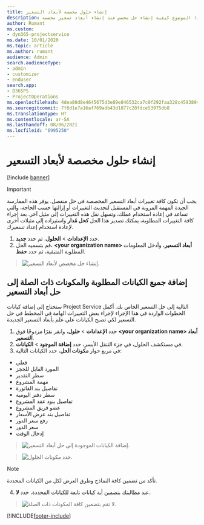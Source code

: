 ```yaml
---
title: إنشاء حلول مخصصة لأبعاد التسعير
description: يشرح هذا الموضوع كيفية إنشاء حل مخصص عند إنشاء أبعاد تسعير مخصصة.
author: Rumant
ms.custom:
- dyn365-projectservice
ms.date: 10/01/2020
ms.topic: article
ms.author: rumant
audience: Admin
search.audienceType:
- admin
- customizer
- enduser
search.app:
- D365PS
- ProjectOperations
ms.openlocfilehash: 4dea80d8e4645675d3e89e846532ca7c0f292faa328c45938941c50dc15486fc
ms.sourcegitcommit: 7f8d1e7a16af769adb43d1877c28fdce53975db8
ms.translationtype: HT
ms.contentlocale: ar-SA
ms.lasthandoff: 08/06/2021
ms.locfileid: "6995250"
---
```

# <a name="create-custom-solutions-for-pricing-dimensions"></a>إنشاء حلول مخصصة لأبعاد التسعير

[!include [banner](../includes/psa-now-project-operations.md)]

> [!IMPORTANT]
> يجب أن تكون كافة تغييرات أبعاد التسعير المخصصة في حل منفصل. يوفر هذه الممارسة الجيدة المهمة المرونة في المستقبل لتحديث التغييرات أو إزالتها حسب الحاجة، والتي تساعد في إعادة استخدام عملك، وتسهل نقل هذه التغييرات إلى مثيل آخر. بعد إجراء كافة التغييرات المطلوبة، يمكنك تصدير هذا الحل **كحل مُدار** واستيراده إلى مثيلات أخرى لإعادة استخدام إعداد تسعيرك.

1. حدد **الإعدادات** > **الحلول**، ثم حدد **جديد**. 
2. قم بتسميه الحل، **\<your organization name> أبعاد التسعير**، وأدخل المعلومات المطلوبة المتبقية، ثم حدد **حفظ**.

> ![إنشاء حل مخصص لأبعاد التسعير.](media/Creation-of-custom-pricing-dimension-solution.PNG)
  
## <a name="add-all-required-entities-and-related-components-to-the-pricing-dimension-solution"></a>إضافة جميع الكيانات المطلوبة والمكونات ذات الصلة إلى حل أبعاد التسعير
ستحتاج إلى إضافة كيانات Project Service التالية إلى حل التسعير الخاص بك. أكمل الخطوات الواردة في هذا الإجراء لإجراء بعض التغييرات الهامة في المخطط في حل التسعير لكي تصبح الكيانات على علم بأبعاد التسعير الجديدة.

1. حدد **الإعدادات** > **حلول**، وانقر نقرًا مزدوجًا فوق **\<your organization name> أبعاد التسعير**. 
2. في مستكشف الحلول، في جزء التنقل الأيسر، حدد **إضافة الموجود** > **الكيانات**.
3. في مربع حوار **مكونات الحل**، حدد الكيانات التالية:

- فعلي
- المورد القابل للحجز
- سطر التقدير
- مهمة المشروع
- تفاصيل بند الفاتورة
- سطر دفتر اليومية
- تفاصيل بنود عقد المشروع
- عضو فريق المشروع
- تفاصيل بند عرض الأسعار‬
- رفع سعر الدور
- سعر الدور 
- إدخال الوقت 

> ![إضافة الكيانات الموجودة إلى حل أبعاد التسعير.](media/Existing-entities-to-PD-solution.png)

> ![حدد مكونات الحلول.](media/Dimension-Components.png)

> [!NOTE]
> تأكد من تضمين كافة النماذج وطرق العرض لكل من الكيانات المحددة.

4. عند مطالبتك بتضمين أية كيانات تابعة للكيانات المحددة، حدد **لا**.

> ![لا تقم بتضمين كافة المكونات ذات الصلة.](media/Do-not-include-required.png)




[!INCLUDE[footer-include](../includes/footer-banner.md)]